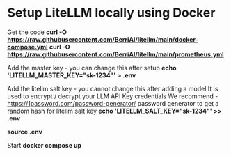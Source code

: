 # Setup LiteLLM locally using Docker
Get the code
**curl -O https://raw.githubusercontent.com/BerriAI/litellm/main/docker-compose.yml**
**curl -O https://raw.githubusercontent.com/BerriAI/litellm/main/prometheus.yml**

Add the master key - you can change this after setup
**echo 'LITELLM_MASTER_KEY="sk-1234"' > .env**


Add the litellm salt key - you cannot change this after adding a model
It is used to encrypt / decrypt your LLM API Key credentials
We recommend - https://1password.com/password-generator/ 
password generator to get a random hash for litellm salt key
**echo 'LITELLM_SALT_KEY="sk-1234"' >> .env**

**source .env**

Start
**docker compose up**
